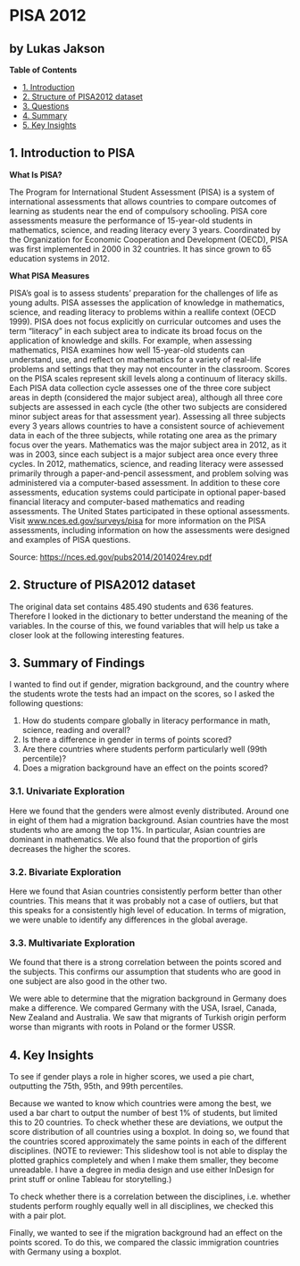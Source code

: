 
# PISA 2012
## by Lukas Jakson

**Table of Contents**

- [1. Introduction](#introduction)
- [2. Structure of PISA2012 dataset](#structure-dataset)
- [3. Questions](#questions)
- [4. Summary](#summary)
- [5. Key Insights](#key-insights)

<a id="introduction"></a>

## 1. Introduction to PISA

**What Is PISA?**

The Program for International Student Assessment (PISA) is a system of international assessments
that allows countries to compare outcomes of learning as students near the end of compulsory
schooling. PISA core assessments measure the performance of 15-year-old students in mathematics,
science, and reading literacy every 3 years. Coordinated by the Organization for Economic
Cooperation and Development (OECD), PISA was first implemented in 2000 in 32 countries.
It has since grown to 65 education systems in 2012.

**What PISA Measures**

PISA’s goal is to assess students’ preparation for the challenges of life as young adults. PISA assesses
the application of knowledge in mathematics, science, and reading literacy to problems within a reallife context (OECD 1999). PISA does not focus explicitly on curricular outcomes and uses the term
“literacy” in each subject area to indicate its broad focus on the application of knowledge and skills.
For example, when assessing mathematics, PISA examines how well 15-year-old students can
understand, use, and reflect on mathematics for a variety of real-life problems and settings that
they may not encounter in the classroom. Scores on the PISA scales represent skill levels along a
continuum of literacy skills.
Each PISA data collection cycle assesses one of the three core subject areas in depth (considered the
major subject area), although all three core subjects are assessed in each cycle (the other two subjects
are considered minor subject areas for that assessment year). Assessing all three subjects every 3 years
allows countries to have a consistent source of achievement data in each of the three subjects, while
rotating one area as the primary focus over the years. Mathematics was the major subject area in
2012, as it was in 2003, since each subject is a major subject area once every three cycles. In 2012,
mathematics, science, and reading literacy were assessed primarily through a paper-and-pencil
assessment, and problem solving was administered via a computer-based assessment. In addition to
these core assessments, education systems could participate in optional paper-based financial literacy
and computer-based mathematics and reading assessments. The United States participated in these
optional assessments. Visit www.nces.ed.gov/surveys/pisa for more information on the PISA
assessments, including information on how the assessments were designed and examples of
PISA questions.

Source: https://nces.ed.gov/pubs2014/2014024rev.pdf

<a id="structure-dataset"></a>
## 2. Structure of PISA2012 dataset

The original data set contains 485.490 students and 636 features. Therefore I looked in the dictionary to better understand the meaning of the variables. In the course of this, we found variables that will help us take a closer look at the following interesting features. 


<a id="summary"></a>
## 3. Summary of Findings

I wanted to find out if gender, migration background, and the country where the students wrote the tests had an impact on the scores, so I asked the following questions:

1. How do students compare globally in literacy performance in math, science, reading and overall?
2. Is there a difference in gender in terms of points scored?
3. Are there countries where students perform particularly well (99th percentile)?
4. Does a migration background have an effect on the points scored?

### 3.1. Univariate Exploration

Here we found that the genders were almost evenly distributed. Around one in eight of them had a migration background. Asian countries have the most students who are among the top 1%. In particular, Asian countries are dominant in mathematics. We also found that the proportion of girls decreases the higher the scores. 

### 3.2. Bivariate Exploration

Here we found that Asian countries consistently perform better than other countries. This means that it was probably not a case of outliers, but that this speaks for a consistently high level of education. In terms of migration, we were unable to identify any differences in the global average.  

### 3.3. Multivariate Exploration

We found that there is a strong correlation between the points scored and the subjects. This confirms our assumption that students who are good in one subject are also good in the other two. 

We were able to determine that the migration background in Germany does make a difference. We compared Germany with the USA, Israel, Canada, New Zealand and Australia. We saw that migrants of Turkish origin perform worse than migrants with roots in Poland or the former USSR. 

## 4. Key Insights

To see if gender plays a role in higher scores, we used a pie chart, outputting the 75th, 95th, and 99th percentiles. 

Because we wanted to know which countries were among the best, we used a bar chart to output the number of best 1% of students, but limited this to 20 countries. To check whether these are deviations, we output the score distribution of all countries using a boxplot.
In doing so, we found that the countries scored approximately the same points in each of the different disciplines. (NOTE to reviewer: This slideshow tool is not able to display the plotted graphics completely and when I make them smaller, they become unreadable. I have a degree in media design and use either InDesign for print stuff or online Tableau for storytelling.)

To check whether there is a correlation between the disciplines, i.e. whether students perform roughly equally well in all disciplines, we checked this with a pair plot. 

Finally, we wanted to see if the migration background had an effect on the points scored. To do this, we compared the classic immigration countries with Germany using a boxplot. 
